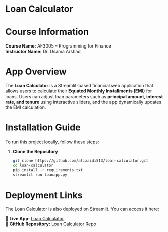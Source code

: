 # Loan Calculator  

# Course Information  
**Course Name:** AF3005 – Programming for Finance  
**Instructor Name:** Dr. Usama Arshad  

# App Overview  
The **Loan Calculator** is a Streamlit-based financial web application that allows users to calculate their **Equated Monthly Installments (EMI)** for loans. Users can adjust loan parameters such as **principal amount, interest rate, and tenure** using interactive sliders, and the app dynamically updates the EMI calculation.  

# Installation Guide  
To run this project locally, follow these steps:  

1. **Clone the Repository**  
   ```sh
   git clone https://github.com/alizaidi513/loan-calculator.git
   cd loan-calculator
   pip install -r requirements.txt
   streamlit run loanapp.py
# Deployment Links
The Loan Calculator is also deployed on Streamlit. You can access it here:

🔗 **Live App:** [Loan Calculator](https://alizaidi513-loan-calculator--loanapp-0jldgg.streamlit.app/)  
🔗 **GitHub Repository:** [Loan Calculator Repo](https://github.com/alizaidi513/loan-calculator)  


